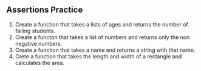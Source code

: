 ## Assertions Practice 

1. Create a function that takes a lists of ages and returns the number of failing students. 
2. Create a functon that takes a list of numbers and returns only the non negative numbers.
3. Create a function that takes a name and returns a string with that name.
4. Crete a function that takes the length and width of a rectangle and calculates the area.
